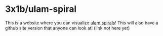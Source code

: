 ﻿# 3x1b/ulam-spiral

This is a website where you can visualize [ulam spirals](https://en.wikipedia.org/wiki/Ulam_spiral)!
This will also have a github site version that anyone can look at! (link not here yet)
